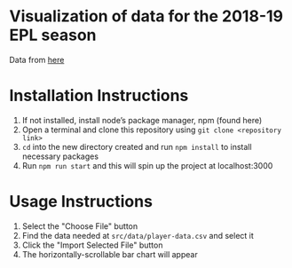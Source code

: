 # Visualization of data for the 2018-19 EPL season

Data from [here](https://footystats.org/download-stats-csv#)

# Installation Instructions

1. If not installed, install node’s package manager, npm (found here)
2. Open a terminal and clone this repository using `git clone <repository link>`
3. `cd` into the new directory created and run `npm install` to install necessary packages
4. Run `npm run start` and this will spin up the project at localhost:3000

# Usage Instructions
1. Select the "Choose File" button
2. Find the data needed at `src/data/player-data.csv` and select it
3. Click the "Import Selected File" button
4. The horizontally-scrollable bar chart will appear

